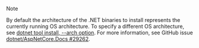 > [!NOTE]
> By default the architecture of the .NET binaries to install represents the currently running OS architecture. To specify a different OS architecture, see [dotnet tool install, --arch option](/dotnet/core/tools/dotnet-tool-install#options).
> For more information, see GitHub issue [dotnet/AspNetCore.Docs #29262](https://github.com/dotnet/AspNetCore.Docs/issues/29262).
